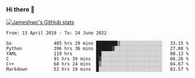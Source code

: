 ### Hi there 👋

[![Jameshwc's GitHub stats](https://github-readme-stats.vercel.app/api?username=jameshwc)](https://github.com/anuraghazra/github-readme-stats)

<!--START_SECTION:waka-->

```text
From: 13 April 2019 - To: 24 June 2022

Go                485 hrs 29 mins ████████▒░░░░░░░░░░░░░░░░   33.15 %
Python            396 hrs 36 mins ██████▓░░░░░░░░░░░░░░░░░░   27.08 %
YAML              119 hrs         ██░░░░░░░░░░░░░░░░░░░░░░░   08.13 %
C                 91 hrs 39 mins  █▓░░░░░░░░░░░░░░░░░░░░░░░   06.26 %
C++               68 hrs 24 mins  █▒░░░░░░░░░░░░░░░░░░░░░░░   04.67 %
Markdown          52 hrs 19 mins  █░░░░░░░░░░░░░░░░░░░░░░░░   03.57 %
```

<!--END_SECTION:waka-->
